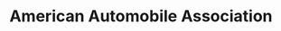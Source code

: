 ---
title: "American Automobile Association"
url: /dallas/american-automobile-association/
shop: travel agency
---